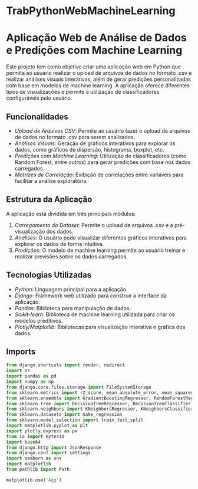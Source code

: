 # TrabPythonWebMachineLearning


# Aplicação Web de Análise de Dados e Predições com Machine Learning

Este projeto tem como objetivo criar uma aplicação web em Python que permita ao usuário realizar o upload de arquivos de dados no formato .csv e realizar análises visuais interativas, além de gerar predições personalizadas com base em modelos de machine learning. A aplicação oferece diferentes tipos de visualizações e permite a utilização de classificadores configuráveis pelo usuário.

## Funcionalidades

- *Upload de Arquivos CSV*: Permite ao usuário fazer o upload de arquivos de dados no formato .csv para serem analisados.
- *Análises Visuais*: Geração de gráficos interativos para explorar os dados, como gráficos de dispersão, histograma, boxplot, etc.
- *Predições com Machine Learning*: Utilização de classificadores (como Random Forest,  entre outros) para gerar predições com base nos dados carregados.
- *Matrizes de Correlação*: Exibição de correlações entre variáveis para facilitar a análise exploratória.

## Estrutura da Aplicação

A aplicação está dividida em três principais módulos:

1. *Carregamento do Dataset*: Permite o upload de arquivos .csv e a pré-visualização dos dados.
2. *Análises*: O usuário pode visualizar diferentes gráficos interativos para explorar os dados de forma intuitiva.
3. *Predições*: O modelo de machine learning permite ao usuário treinar e realizar previsões sobre os dados carregados.

## Tecnologias Utilizadas

- *Python*: Linguagem principal para a aplicação.
- *Django*: Framework web utilizado para construir a interface da aplicação.
- *Pandas*: Biblioteca para manipulação de dados.
- *Scikit-learn*: Biblioteca de machine learning utilizada para criar os modelos preditivos.
- *Plotly/Matplotlib*: Bibliotecas para visualização interativa e gráfica dos dados.

## Imports

```python
from django.shortcuts import render, redirect
import os
import pandas as pd
import numpy as np
from django.core.files.storage import FileSystemStorage
from sklearn.metrics import r2_score, mean_absolute_error, mean_squared_error
from sklearn.ensemble import GradientBoostingRegressor, RandomForestRegressor, RandomForestClassifier
from sklearn.tree import DecisionTreeRegressor, DecisionTreeClassifier
from sklearn.neighbors import KNeighborsRegressor, KNeighborsClassifier
from sklearn.datasets import make_regression
from sklearn.model_selection import train_test_split
import matplotlib.pyplot as plt
import plotly.express as px
from io import BytesIO
import base64
from django.http import JsonResponse
from django.conf import settings
import seaborn as sns
import matplotlib
from pathlib import Path

matplotlib.use('Agg')